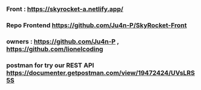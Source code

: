 ### Front : https://skyrocket-a.netlify.app/
### Repo Frontend https://github.com/Ju4n-P/SkyRocket-Front
### owners : https://github.com/Ju4n-P , https://github.com/lionelcoding

### postman for try our REST API https://documenter.getpostman.com/view/19472424/UVsLRS5S
